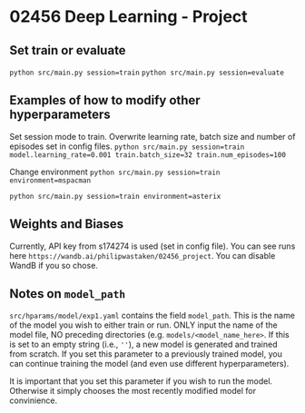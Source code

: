 # 02456 Deep Learning - Project

## Set train or evaluate
```python src/main.py session=train```
```python src/main.py session=evaluate```

## Examples of how to modify other hyperparameters
Set session mode to train. Overwrite learning rate, batch size and number of episodes set in config files.
```python src/main.py session=train model.learning_rate=0.001 train.batch_size=32 train.num_episodes=100```

Change environment
```python src/main.py session=train environment=mspacman```

```python src/main.py session=train environment=asterix```

## Weights and Biases
Currently, API key from s174274 is used (set in config file).
You can see runs here ```https://wandb.ai/philipwastaken/02456_project```.
You can disable WandB if you so chose.

## Notes on `model_path`
`src/hparams/model/exp1.yaml` contains the field `model_path`. This is the name of the model you wish to either train
or run. ONLY input the name of the model file, NO preceding directories (e.g. `models/<model_name_here>`.
If this is set to an empty string (i.e., `''`), a new model is generated and trained from scratch.
If you set this parameter to a previously trained model, you can continue training the model (and even use different
hyperparameters).

It is important that you set this parameter if you wish to run the model. Otherwise it simply chooses the most
recently modified model for convinience.
